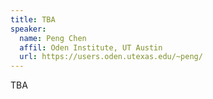 ```yaml
---
title: TBA
speaker:
  name: Peng Chen
  affil: Oden Institute, UT Austin 
  url: https://users.oden.utexas.edu/~peng/
---
```


TBA

